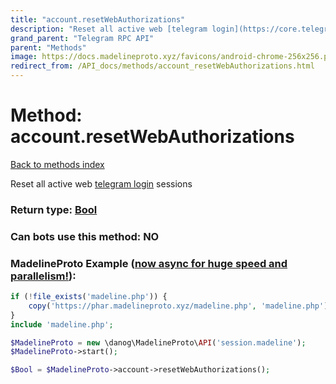 ```yaml
---
title: "account.resetWebAuthorizations"
description: "Reset all active web [telegram login](https://core.telegram.org/widgets/login) sessions"
grand_parent: "Telegram RPC API"
parent: "Methods"
image: https://docs.madelineproto.xyz/favicons/android-chrome-256x256.png
redirect_from: /API_docs/methods/account_resetWebAuthorizations.html
---
```

# Method: account.resetWebAuthorizations
[Back to methods index](index.html)



Reset all active web [telegram login](https://core.telegram.org/widgets/login) sessions



### Return type: [Bool](/API_docs/types/Bool.html)

### Can bots use this method: **NO**


### MadelineProto Example ([now async for huge speed and parallelism!](https://docs.madelineproto.xyz/docs/ASYNC.html)):


```php
if (!file_exists('madeline.php')) {
    copy('https://phar.madelineproto.xyz/madeline.php', 'madeline.php');
}
include 'madeline.php';

$MadelineProto = new \danog\MadelineProto\API('session.madeline');
$MadelineProto->start();

$Bool = $MadelineProto->account->resetWebAuthorizations();
```

